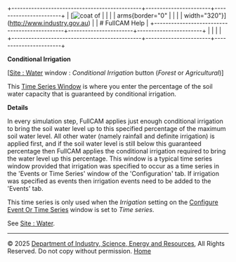 +----------------------------------------------+-----------------------+-----------------------+
| [![coat of                                   |                       | [](index.htm)         |
| arms](imgs/DISER-inline_Mono.png){border="0" |                       |                       |
| width="320"}](http://www.industry.gov.au)    |                       | # FullCAM Help        |
+----------------------------------------------+-----------------------+-----------------------+
|                                              |                       |                       |
+----------------------------------------------+-----------------------+-----------------------+

**Conditional Irrigation**

\[[Site : Water](12_Site_Water.htm) window : *Conditional Irrigation*
button (*Forest* or *Agricultural*)\]

This [Time Series Window](135_time-series%20window.htm) is where you
enter the percentage of the soil water capacity that is guaranteed by
conditional irrigation.

**Details**

In every simulation step, FullCAM applies just enough conditional
irrigation to bring the soil water level up to this specified percentage
of the maximum soil water level. All other water (namely rainfall and
definite irrigation) is applied first, and if the soil water level is
still below this guaranteed percentage then FullCAM applies the
conditional irrigation required to bring the water level up this
percentage. This window is a typical time series window provided that
irrigation was specified to occur as a time series in the 'Events or
Time Series' window of the 'Configuration' tab. If irrigation was
specified as events then irrigation events need to be added to the
'Events' tab.

This time series is only used when the *Irrigation* setting on the
[Configure Event Or Time
Series](195_Configure%20event%20or%20time-series.htm) window is set to
*Time series*.

See [Site : Water](12_Site_Water.htm).

------------------------------------------------------------------------

© 2025 [Department of Industry, Science, Energy and
Resources](http://www.industry.gov.au "Department of Industry, Science, Energy and Resources"),
All Rights Reserved. Do not copy without permission.
[Home](index.htm "help index")
